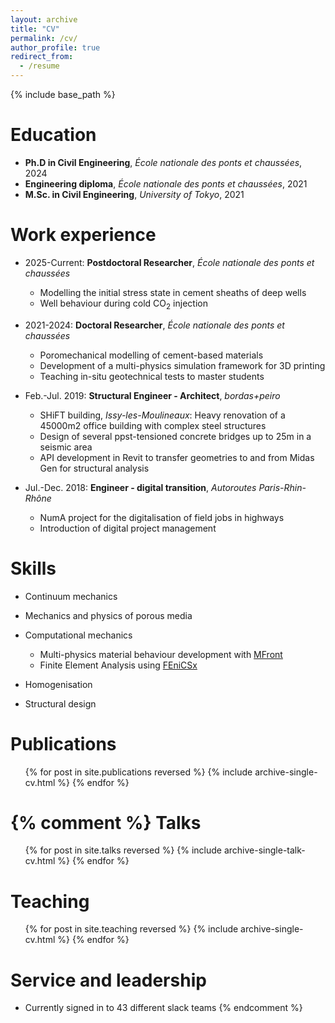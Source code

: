 ```yaml
---
layout: archive
title: "CV"
permalink: /cv/
author_profile: true
redirect_from:
  - /resume
---
```


{% include base_path %}

Education
======
* **Ph.D in Civil Engineering**, *École nationale des ponts et chaussées*, 2024
* **Engineering diploma**, *École nationale des ponts et chaussées*, 2021
* **M.Sc. in Civil Engineering**, *University of Tokyo*, 2021

Work experience
======
* 2025-Current: **Postdoctoral Researcher**, *École nationale des ponts et chaussées*
  * Modelling the initial stress state in cement sheaths of deep wells
  * Well behaviour during cold CO<sub>2</sub> injection

* 2021-2024: **Doctoral Researcher**, *École nationale des ponts et chaussées*
  * Poromechanical modelling of cement-based materials
  * Development of a multi-physics simulation framework for 3D printing
  * Teaching in-situ geotechnical tests to master students

* Feb.-Jul. 2019: **Structural Engineer - Architect**, *bordas+peiro*
  * SHiFT building, *Issy-les-Moulineaux*: Heavy renovation of a 45000m2 office building with complex steel structures
  * Design of several ppst-tensioned concrete bridges up to 25m in a seismic area
  * API development in Revit to transfer geometries to and from Midas Gen for structural analysis

* Jul.-Dec. 2018: **Engineer - digital transition**, *Autoroutes Paris-Rhin-Rhône*
  * NumA project for the digitalisation of field jobs in highways
  * Introduction of digital project management

Skills
======
* Continuum mechanics
* Mechanics and physics of porous media
* Computational mechanics
  * Multi-physics material behaviour development with [MFront](https://thelfer.github.io/tfel/web/)
  * Finite Element Analysis using [FEniCSx](https://fenicsproject.org)
* Homogenisation

* Structural design

Publications
======
  <ul>{% for post in site.publications reversed %}
    {% include archive-single-cv.html %}
  {% endfor %}</ul>


{% comment %}
Talks
======
  <ul>{% for post in site.talks reversed %}
    {% include archive-single-talk-cv.html  %}
  {% endfor %}</ul>

Teaching
======
  <ul>{% for post in site.teaching reversed %}
    {% include archive-single-cv.html %}
  {% endfor %}</ul>

Service and leadership
======
* Currently signed in to 43 different slack teams
{% endcomment %}
